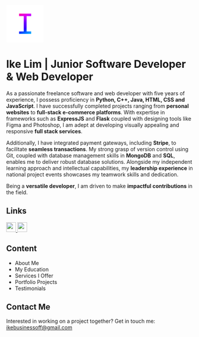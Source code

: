 <a href="ikeawesom.github.io">
  <img src="resources/misc/icon.png" width="100" height="100" />
</a>

# Ike Lim | Junior Software Developer & Web Developer

As a passionate freelance software and web developer with five years of experience, I possess proficiency in <b>Python, C++, Java, HTML, CSS and JavaScript</b>. I have successfully completed projects ranging from <b>personal websites</b> to <b>full-stack e-commerce platforms</b>. With expertise in frameworks such as <b>ExpressJS</b> and <b>Flask</b> coupled with designing tools like Figma and Photoshop, I am adept at developing visually appealing and responsive <b>full stack services</b>.

Additionally, I have integrated payment gateways, including <b>Stripe</b>, to facilitate <b>seamless transactions</b>. My strong grasp of version control using Git, coupled with database management skills in <b>MongoDB</b> and <b>SQL</b>, enables me to deliver robust database solutions. Alongside my independent learning approach and intellectual capabilities, my <b>leadership experience</b> in national project events showcases my teamwork skills and dedication.

Being a <b>versatile developer</b>, I am driven to make <b>impactful contributions</b> in the field.

## Links
<a href="https://linkedin.com/in/ike-lim">
  <img src="https://cdn-icons-png.flaticon.com/512/174/174857.png" width="26" height="26"/>
</a>

<a href="https://instagram.com/ikeawesom">
  <img src="https://cdn-icons-png.flaticon.com/512/1409/1409946.png" width="26" height="26"/>
</a>

## Content
- About Me
- My Education
- Services I Offer
- Portfolio Projects
- Testimonials

## Contact Me
Interested in working on a project together?
Get in touch me: ikebusinessoff@gmail.com
